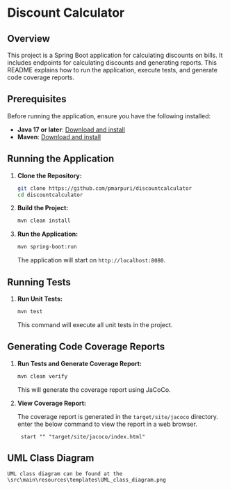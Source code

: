 # Discount Calculator

## Overview

This project is a Spring Boot application for calculating discounts on bills. It includes endpoints for calculating discounts and generating reports. This README explains how to run the application, execute tests, and generate code coverage reports.

## Prerequisites

Before running the application, ensure you have the following installed:

- **Java 17 or later**: [Download and install](https://www.oracle.com/java/technologies/javase-jdk11-downloads.html)
- **Maven**: [Download and install](https://maven.apache.org/download.cgi)

## Running the Application

1. **Clone the Repository:**

    ```bash
    git clone https://github.com/pmarpuri/discountcalculator
    cd discountcalculator
    ```

2. **Build the Project:**

    ```bash
    mvn clean install
    ```

3. **Run the Application:**

    ```bash
    mvn spring-boot:run
    ```

    The application will start on `http://localhost:8080`.

## Running Tests

1. **Run Unit Tests:**

    ```bash
    mvn test
    ```

    This command will execute all unit tests in the project.

## Generating Code Coverage Reports

1. **Run Tests and Generate Coverage Report:**

    ```bash
    mvn clean verify
    ```

    This will generate the coverage report using JaCoCo.

2. **View Coverage Report:**

    The coverage report is generated in the `target/site/jacoco` directory. enter the below command to view the report in a web browser.
   ```
    start "" "target/site/jacoco/index.html" 
    ```
## UML Class Diagram
	UML class diagram can be found at the \src\main\resources\templates\UML_class_diagram.png
